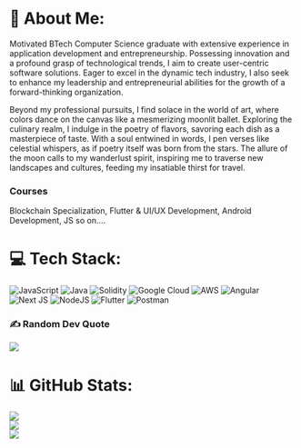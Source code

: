 # 💫 About Me:
Motivated BTech Computer Science graduate with extensive experience in application development and entrepreneurship. Possessing innovation and a profound grasp of technological trends, I aim to create user-centric software solutions. Eager to excel in the dynamic tech industry, I also seek to enhance my leadership and entrepreneurial abilities for the growth of a forward-thinking organization.

Beyond my professional pursuits, I find solace in the world of art, where colors dance on the canvas like a mesmerizing moonlit ballet. Exploring the culinary realm, I indulge in the poetry of flavors, savoring each dish as a masterpiece of taste. With a soul entwined in words, I pen verses like celestial whispers, as if poetry itself was born from the stars. The allure of the moon calls to my wanderlust spirit, inspiring me to traverse new landscapes and cultures, feeding my insatiable thirst for travel.
### Courses
Blockchain Specialization, Flutter & UI/UX Development, Android Development, JS so on....

# 💻 Tech Stack:
![JavaScript](https://img.shields.io/badge/javascript-%23323330.svg?style=for-the-badge&logo=javascript&logoColor=%23F7DF1E) ![Java](https://img.shields.io/badge/java-%23ED8B00.svg?style=for-the-badge&logo=java&logoColor=white) ![Solidity](https://img.shields.io/badge/Solidity-%23363636.svg?style=for-the-badge&logo=solidity&logoColor=white) ![Google Cloud](https://img.shields.io/badge/Google%20Cloud-%234285F4.svg?style=for-the-badge&logo=google-cloud&logoColor=white) ![AWS](https://img.shields.io/badge/AWS-%23FF9900.svg?style=for-the-badge&logo=amazon-aws&logoColor=white) ![Angular](https://img.shields.io/badge/angular-%23DD0031.svg?style=for-the-badge&logo=angular&logoColor=white) ![Next JS](https://img.shields.io/badge/Next-black?style=for-the-badge&logo=next.js&logoColor=white) ![NodeJS](https://img.shields.io/badge/node.js-6DA55F?style=for-the-badge&logo=node.js&logoColor=white) ![Flutter](https://img.shields.io/badge/Flutter-%2302569B.svg?style=for-the-badge&logo=Flutter&logoColor=white) ![Postman](https://img.shields.io/badge/Postman-FF6C37?style=for-the-badge&logo=postman&logoColor=white)
### ✍️ Random Dev Quote
![](https://quotes-github-readme.vercel.app/api?type=horizontal&theme=dark)
# 📊 GitHub Stats:
![](https://github-readme-stats.vercel.app/api?username=Parth123-Pro&theme=default&hide_border=false&include_all_commits=true&count_private=true)<br/>
![](https://github-readme-streak-stats.herokuapp.com/?user=Parth123-Pro&theme=default&hide_border=false)<br/>
![](https://github-readme-stats.vercel.app/api/top-langs/?username=Parth123-Pro&theme=default&hide_border=false&include_all_commits=true&count_private=true&layout=compact)




